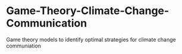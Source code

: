 # Game-Theory-Climate-Change-Communication
Game theory models to identify optimal strategies for climate change communiation
